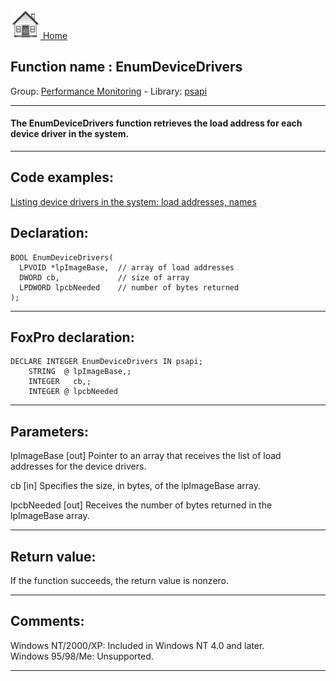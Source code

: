 [<img src="../../images/home.png"> Home ](https://github.com/VFPX/Win32API)  

## Function name : EnumDeviceDrivers
Group: [Performance Monitoring](../../functions_group.md#Performance_Monitoring)  -  Library: [psapi](../../../libraries.md#psapi)  
***  


#### The EnumDeviceDrivers function retrieves the load address for each device driver in the system.
***  


## Code examples:
[Listing device drivers in the system: load addresses, names](../../samples/sample_174.md)  

## Declaration:
```foxpro  
BOOL EnumDeviceDrivers(
  LPVOID *lpImageBase,  // array of load addresses
  DWORD cb,             // size of array
  LPDWORD lpcbNeeded    // number of bytes returned
);  
```  
***  


## FoxPro declaration:
```foxpro  
DECLARE INTEGER EnumDeviceDrivers IN psapi;
	STRING  @ lpImageBase,;
	INTEGER   cb,;
	INTEGER @ lpcbNeeded  
```  
***  


## Parameters:
lpImageBase 
[out] Pointer to an array that receives the list of load addresses for the device drivers. 

cb 
[in] Specifies the size, in bytes, of the lpImageBase array. 

lpcbNeeded 
[out] Receives the number of bytes returned in the lpImageBase array.   
***  


## Return value:
If the function succeeds, the return value is nonzero.  
***  


## Comments:
Windows NT/2000/XP: Included in Windows NT 4.0 and later.  
Windows 95/98/Me: Unsupported.  
  
***  

